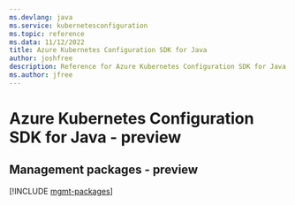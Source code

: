 ```yaml
---
ms.devlang: java
ms.service: kubernetesconfiguration
ms.topic: reference
ms.data: 11/12/2022
title: Azure Kubernetes Configuration SDK for Java
author: joshfree
description: Reference for Azure Kubernetes Configuration SDK for Java
ms.author: jfree
---
```

# Azure Kubernetes Configuration SDK for Java - preview

## Management packages - preview
[!INCLUDE [mgmt-packages](kubernetes-configuration-mgmt-index.md)]